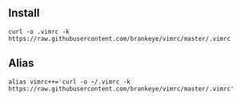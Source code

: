 ## Install

    curl -o .vimrc -k https://raw.githubusercontent.com/brankeye/vimrc/master/.vimrc

## Alias

    alias vimrc++='curl -o ~/.vimrc -k https://raw.githubusercontent.com/brankeye/vimrc/master/.vimrc'

